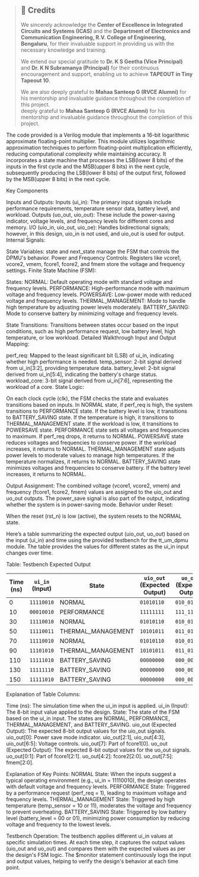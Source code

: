 > ## 📌 Credits  
>  
> We sincerely acknowledge the **Center of Excellence in Integrated Circuits and Systems (ICAS)** and the **Department of Electronics and Communication Engineering, R.V. College of Engineering, Bengaluru**, for their invaluable support in providing us with the necessary knowledge and training.  
>  
> We extend our special gratitude to **Dr. K S Geetha (Vice Principal)** and **Dr. K N Subramanya (Principal)** for their continuous encouragement and support, enabling us to achieve **TAPEOUT in Tiny Tapeout 10**.  
>  
> We are also deeply grateful to **Mahaa Santeep G (RVCE Alumni)** for his mentorship and invaluable guidance throughout the completion of this project.  
 deeply grateful to **Mahaa Santeep G (RVCE Alumni)** for his mentorship and invaluable guidance throughout the completion of this project.  

The code provided is a Verilog module that implements a 16-bit logarithmic approximate floating-point multiplier. This module utilizes logarithmic approximation techniques to perform floating-point multiplication efficiently, reducing computational complexity while maintaining accuracy. It incorporates a state machine that processes the LSB(lower 8 bits) of the inputs in the first cycle and the MSB(upper 8 bits) in the next cycle, subsequently producing the LSB(lower 8 bits) of the output first, followed by the MSB(upper 8 bits) in the next cycle.

Key Components

Inputs and Outputs: Inputs (ui_in): The primary input signals include performance requirements, temperature sensor data, battery level, and workload. Outputs (uo_out, uio_out): These include the power-saving indicator, voltage levels, and frequency levels for different cores and memory. I/O (uio_in, uio_out, uio_oe): Handles bidirectional signals; however, in this design, uio_in is not used, and uio_out is used for output. Internal Signals:

State Variables: state and next_state manage the FSM that controls the DPMU's behavior. Power and Frequency Controls: Registers like vcore1, vcore2, vmem, fcore1, fcore2, and fmem store the voltage and frequency settings. Finite State Machine (FSM):

States: NORMAL: Default operating mode with standard voltage and frequency levels. PERFORMANCE: High-performance mode with maximum voltage and frequency levels. POWERSAVE: Low-power mode with reduced voltage and frequency levels. THERMAL_MANAGEMENT: Mode to handle high temperature by adjusting power levels moderately. BATTERY_SAVING: Mode to conserve battery by minimizing voltage and frequency levels.

State Transitions: Transitions between states occur based on the input conditions, such as high performance request, low battery level, high temperature, or low workload. Detailed Walkthrough Input and Output Mapping:

perf_req: Mapped to the least significant bit (LSB) of ui_in, indicating whether high performance is needed. temp_sensor: 2-bit signal derived from ui_in[3:2], providing temperature data. battery_level: 2-bit signal derived from ui_in[5:4], indicating the battery's charge status. workload_core: 3-bit signal derived from ui_in[7:6], representing the workload of a core. State Logic:

On each clock cycle (clk), the FSM checks the state and evaluates transitions based on inputs. In NORMAL state, if perf_req is high, the system transitions to PERFORMANCE state. If the battery level is low, it transitions to BATTERY_SAVING state. If the temperature is high, it transitions to THERMAL_MANAGEMENT state. If the workload is low, it transitions to POWERSAVE state. PERFORMANCE state sets all voltages and frequencies to maximum. If perf_req drops, it returns to NORMAL. POWERSAVE state reduces voltages and frequencies to conserve power. If the workload increases, it returns to NORMAL. THERMAL_MANAGEMENT state adjusts power levels to moderate values to manage high temperatures. If the temperature normalizes, it returns to NORMAL. BATTERY_SAVING state minimizes voltages and frequencies to conserve battery. If the battery level increases, it returns to NORMAL.

Output Assignment: The combined voltage (vcore1, vcore2, vmem) and frequency (fcore1, fcore2, fmem) values are assigned to the uio_out and uo_out outputs. The power_save signal is also part of the output, indicating whether the system is in power-saving mode. Behavior under Reset:

When the reset (rst_n) is low (active), the system resets to the NORMAL state.

Here’s a table summarizing the expected output (uio_out, uo_out) based on the input (ui_in) and time using the provided testbench for the tt_um_dpmu module. The table provides the values for different states as the ui_in input changes over time.

Table: Testbench Expected Output

| **Time (ns)** | **`ui_in` (Input)** | **State**            | **`uio_out` (Expected Output)** | **`uo_out` (Expected Output)** |
|---------------|---------------------|----------------------|---------------------------------|--------------------------------|
| 0             | `11110010`           | NORMAL               | `01010110`                      | `010_010010`                   |
| 10            | `00010010`           | PERFORMANCE          | `11111111`                      | `111_111111`                   |
| 30            | `11110010`           | NORMAL               | `01010110`                      | `010_010010`                   |
| 50            | `11110011`           | THERMAL_MANAGEMENT    | `10101011`                      | `011_011011`                   |
| 70            | `11110010`           | NORMAL               | `01010110`                      | `010_010010`                   |
| 90            | `11101010`           | THERMAL_MANAGEMENT    | `10101011`                      | `011_011011`                   |
| 110           | `11111010`           | BATTERY_SAVING        | `00000000`                      | `000_000000`                   |
| 130           | `11111110`           | BATTERY_SAVING        | `00000000`                      | `000_000000`                   |
| 150           | `11111010`           | BATTERY_SAVING        | `00000000`                      | `000_000000`                   |


Explanation of Table Columns:

Time (ns): The simulation time when the ui_in input is applied. ui_in (Input): The 8-bit input value applied to the design. State: The state of the FSM based on the ui_in input. The states are NORMAL, PERFORMANCE, THERMAL_MANAGEMENT, and BATTERY_SAVING. uio_out (Expected Output): The expected 8-bit output values for the uio_out signals. uio_out[0]: Power save mode indicator. uio_out[2:1], uio_out[4:3], uio_out[6:5]: Voltage controls. uio_out[7]: Part of fcore1[0]. uo_out (Expected Output): The expected 8-bit output values for the uo_out signals. uo_out[0:1]: Part of fcore1[2:1]. uo_out[4:2]: fcore2[2:0]. uo_out[7:5]: fmem[2:0].

Explanation of Key Points: NORMAL State: When the inputs suggest a typical operating environment (e.g., ui_in = 11110010), the design operates with default voltage and frequency levels. PERFORMANCE State: Triggered by a performance request (perf_req = 1), leading to maximum voltage and frequency levels. THERMAL_MANAGEMENT State: Triggered by high temperature (temp_sensor = 10 or 11), moderates the voltage and frequency to prevent overheating. BATTERY_SAVING State: Triggered by low battery level (battery_level = 00 or 01), minimizing power consumption by reducing voltage and frequency to the lowest levels.

Testbench Operation: The testbench applies different ui_in values at specific simulation times. At each time step, it captures the output values (uio_out and uo_out) and compares them with the expected values as per the design's FSM logic. The $monitor statement continuously logs the input and output values, helping to verify the design's behavior at each time point.
